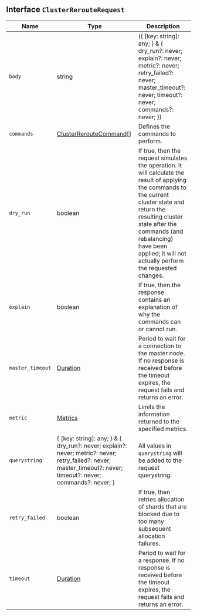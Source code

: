 ## Interface `ClusterRerouteRequest`

| Name | Type | Description |
| - | - | - |
| `body` | string | ({ [key: string]: any; } & { dry_run?: never; explain?: never; metric?: never; retry_failed?: never; master_timeout?: never; timeout?: never; commands?: never; }) | All values in `body` will be added to the request body. |
| `commands` | [ClusterRerouteCommand](./ClusterRerouteCommand.md)[] | Defines the commands to perform. |
| `dry_run` | boolean | If true, then the request simulates the operation. It will calculate the result of applying the commands to the current cluster state and return the resulting cluster state after the commands (and rebalancing) have been applied; it will not actually perform the requested changes. |
| `explain` | boolean | If true, then the response contains an explanation of why the commands can or cannot run. |
| `master_timeout` | [Duration](./Duration.md) | Period to wait for a connection to the master node. If no response is received before the timeout expires, the request fails and returns an error. |
| `metric` | [Metrics](./Metrics.md) | Limits the information returned to the specified metrics. |
| `querystring` | { [key: string]: any; } & { dry_run?: never; explain?: never; metric?: never; retry_failed?: never; master_timeout?: never; timeout?: never; commands?: never; } | All values in `querystring` will be added to the request querystring. |
| `retry_failed` | boolean | If true, then retries allocation of shards that are blocked due to too many subsequent allocation failures. |
| `timeout` | [Duration](./Duration.md) | Period to wait for a response. If no response is received before the timeout expires, the request fails and returns an error. |
